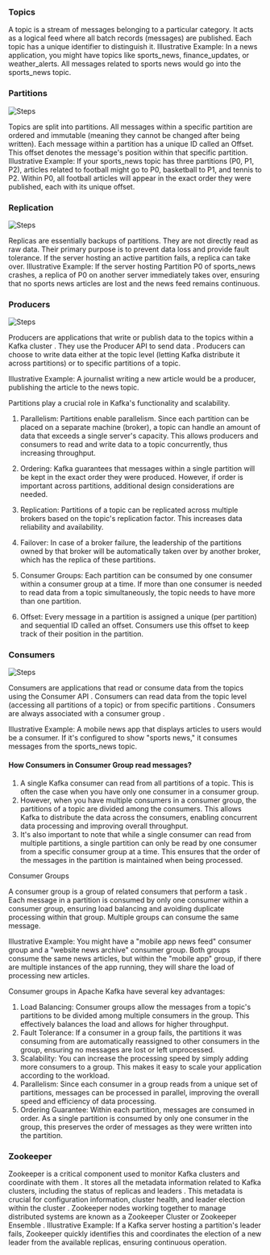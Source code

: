 

###  Topics

A topic is a stream of messages belonging to a particular category.
It acts as a logical feed where all batch records (messages) are published.
Each topic has a unique identifier to distinguish it.
Illustrative Example: In a news application, you might have topics like sports_news, finance_updates, or weather_alerts. All messages related to sports news would go into the sports_news topic.

###  Partitions

![Steps](partition.svg)

Topics are split into partitions.
All messages within a specific partition are ordered and immutable (meaning they cannot be changed after being written).
Each message within a partition has a unique ID called an Offset. This offset denotes the message's position within that specific partition.
Illustrative Example: If your sports_news topic has three partitions (P0, P1, P2), articles related to football might go to P0, basketball to P1, and tennis to P2. Within P0, all football articles will appear in the exact order they were published, each with its unique offset.

###  Replication

![Steps](replicator.svg)

Replicas are essentially backups of partitions.
They are not directly read as raw data.
Their primary purpose is to prevent data loss and provide fault tolerance. If the server hosting an active partition fails, a replica can take over.
Illustrative Example: If the server hosting Partition P0 of sports_news crashes, a replica of P0 on another server immediately takes over, ensuring that no sports news articles are lost and the news feed remains continuous.

###  Producers

![Steps](kafkaproducer.svg)

Producers are applications that write or publish data to the topics within a Kafka cluster .
They use the Producer API to send data .
Producers can choose to write data either at the topic level (letting Kafka distribute it across partitions) or to specific partitions of a topic.

Illustrative Example: A journalist writing a new article would be a producer, publishing the article to the news topic.

Partitions play a crucial role in Kafka's functionality and scalability. 

1. Parallelism: Partitions enable parallelism. Since each partition can be placed on a separate machine (broker), a topic can handle an amount of data that exceeds a single server's capacity. This allows producers and consumers to read and write data to a topic concurrently, thus increasing throughput.

2. Ordering: Kafka guarantees that messages within a single partition will be kept in the exact order they were produced. However, if order is important across partitions, additional design considerations are needed.

3. Replication: Partitions of a topic can be replicated across multiple brokers based on the topic's replication factor. This increases data reliability and availability.


4. Failover: In case of a broker failure, the leadership of the partitions owned by that broker will be automatically taken over by another broker, which has the replica of these partitions.

5. Consumer Groups: Each partition can be consumed by one consumer within a consumer group at a time. If more than one consumer is needed to read data from a topic simultaneously, the topic needs to have more than one partition.

6. Offset: Every message in a partition is assigned a unique (per partition) and sequential ID called an offset. Consumers use this offset to keep track of their position in the partition.

###  Consumers

![Steps](kafkaconsumer.svg)

Consumers are applications that read or consume data from the topics using the Consumer API .
Consumers can read data from the topic level (accessing all partitions of a topic) or from specific partitions .
Consumers are always associated with a consumer group .

Illustrative Example: A mobile news app that displays articles to users would be a consumer. If it's configured to show "sports news," it consumes messages from the sports_news topic.
    
#### How Consumers in Consumer Group read messages?

1. A single Kafka consumer can read from all partitions of a topic. This is often the case when you have only one consumer in a consumer group. 
2. However, when you have multiple consumers in a consumer group, the partitions of a topic are divided among the consumers. This allows Kafka to distribute the data across the consumers, enabling concurrent data processing and improving overall throughput.
3. It's also important to note that while a single consumer can read from multiple partitions, a single partition can only be read by one consumer from a specific consumer group at a time. This ensures that the order of the messages in the partition is maintained when being processed.

Consumer Groups

A consumer group is a group of related consumers that perform a task .
Each message in a partition is consumed by only one consumer within a consumer group, ensuring load balancing and avoiding duplicate processing within that group. Multiple groups can consume the same message.

Illustrative Example: You might have a "mobile app news feed" consumer group and a "website news archive" consumer group. Both groups consume the same news articles, but within the "mobile app" group, if there are multiple instances of the app running, they will share the load of processing new articles.

 Consumer groups in Apache Kafka have several key advantages:

1. Load Balancing: Consumer groups allow the messages from a topic's partitions to be divided among multiple consumers in the group. This effectively balances the load and allows for higher throughput.
2. Fault Tolerance: If a consumer in a group fails, the partitions it was consuming from are automatically reassigned to other consumers in the group, ensuring no messages are lost or left unprocessed.
3. Scalability: You can increase the processing speed by simply adding more consumers to a group. This makes it easy to scale your application according to the workload.
4. Parallelism: Since each consumer in a group reads from a unique set of partitions, messages can be processed in parallel, improving the overall speed and efficiency of data processing.
5. Ordering Guarantee: Within each partition, messages are consumed in order. As a single partition is consumed by only one consumer in the group, this preserves the order of messages as they were written into the partition.

###  Zookeeper

Zookeeper is a critical component used to monitor Kafka clusters and coordinate with them .
It stores all the metadata information related to Kafka clusters, including the status of replicas and leaders .
This metadata is crucial for configuration information, cluster health, and leader election within the cluster .
Zookeeper nodes working together to manage distributed systems are known as a Zookeeper Cluster or Zookeeper Ensemble .
Illustrative Example: If a Kafka server hosting a partition's leader fails, Zookeeper quickly identifies this and coordinates the election of a new leader from the available replicas, ensuring continuous operation.
